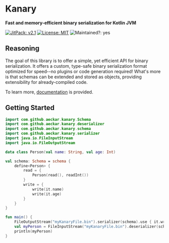# Kanary
**Fast and memory-efficient binary serialization for Kotlin JVM**

[![JitPack: v2.1](https://jitpack.io/v/aeckar/kanary.svg)](https://jitpack.io/#aeckar/kanary) [![License: MIT](https://img.shields.io/badge/License-MIT-yellow.svg)](https://opensource.org/licenses/MIT) ![Maintained?: yes](https://img.shields.io/badge/Maintained%3F-yes-green.svg)

## Reasoning

The goal of this library is to offer a simple, yet efficient API for binary serialization.
It offers a custom, type-safe binary serialization format optimized for
speed--no plugins or code generation required!
What's more is that schemas can be extended and stored as objects, providing extensibility for already-compiled code.

To learn more, [documentation](https://github.com/aeckar/kanary/tree/master/docs) is provided.

## Getting Started

```kotlin
import com.github.aeckar.kanary.Schema
import com.github.aeckar.kanary.deserializer
import com.github.aeckar.kanary.schema
import com.github.aeckar.kanary.serializer
import java.io.FileInputStream
import java.io.FileOutputStream

data class Person(val name: String, val age: Int)

val schema: Schema = schema {
    define<Person> {
        read = {
            Person(read(), readInt())
        }
        write = {
            write(it.name)
            write(it.age)
        }
    }
}

fun main() {
    FileOutputStream("myKanaryFile.bin").serializer(schema).use { it.write(Person("John Doe", 34)) }
    val myPerson = FileInputStream("myKanaryFile.bin").deserializer(schema).use { it.read<Person>() }
    println(myPerson)
}
```
